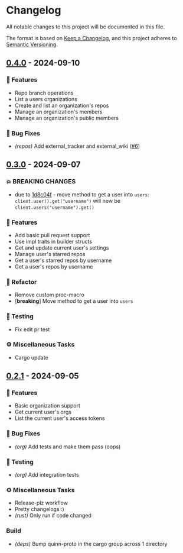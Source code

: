# Changelog
All notable changes to this project will be documented in this file.

The format is based on [Keep a Changelog](https://keepachangelog.com/en/1.0.0/),
and this project adheres to [Semantic Versioning](https://semver.org/spec/v2.0.0.html).

## [0.4.0](https://github.com/benpueschel/teatime/compare/0.3.0..0.4.0) - 2024-09-10

### 🚀 Features

- Repo branch operations
- List a users organizations
- Create and list an organization's repos
- Manage an organization's members
- Manage an organization's public members

### 🐛 Bug Fixes

- *(repos)* Add external_tracker and external_wiki ([#6](https://github.com/benpueschel/teatime/pull/6))

<!-- generated by git-cliff -->
## [0.3.0](https://github.com/benpueschel/teatime/compare/0.2.1..0.3.0) - 2024-09-07

### 💥 BREAKING CHANGES

- due to [1d8c04f](https://github.com/benpueschel/teatime/commit/1d8c04fbee9173bfe5f91cb157ad427f09df5579) - move method to get a user into `users`:
  `client.user().get("username")` will now be
  `client.users("username").get()`


### 🚀 Features

- Add basic pull request support
- Use impl traits in builder structs
- Get and update current user's settings
- Manage user's starred repos
- Get a user's starred repos by username
- Get a user's repos by username

### 🚜 Refactor

- Remove custom proc-macro
- [**breaking**] Move method to get a user into `users`

### 🧪 Testing

- Fix edit pr test

### ⚙️ Miscellaneous Tasks

- Cargo update

<!-- generated by git-cliff -->
## [0.2.1](https://github.com/benpueschel/teatime/compare/0.2.0..0.2.1) - 2024-09-05

### 🚀 Features

- Basic organization support
- Get current user's orgs
- List the current user's access tokens

### 🐛 Bug Fixes

- *(org)* Add tests and make them pass (oops)

### 🧪 Testing

- *(org)* Add integration tests

### ⚙️ Miscellaneous Tasks

- Release-plz workflow
- Pretty changelogs :)
- *(rust)* Only run if code changed

### Build

- *(deps)* Bump quinn-proto in the cargo group across 1 directory

<!-- generated by git-cliff -->
